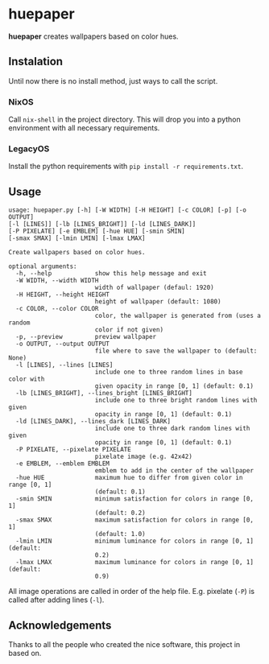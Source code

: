# huepaper

**huepaper** creates wallpapers based on color hues.

## Instalation

Until now there is no install method, just ways to call the script.

### NixOS

Call `nix-shell` in the project directory. This will drop you into a
python environment with all necessary requirements.

### LegacyOS

Install the python requirements with `pip install -r requirements.txt`.

## Usage

    usage: huepaper.py [-h] [-W WIDTH] [-H HEIGHT] [-c COLOR] [-p] [-o OUTPUT]
    [-l [LINES]] [-lb [LINES_BRIGHT]] [-ld [LINES_DARK]]
    [-P PIXELATE] [-e EMBLEM] [-hue HUE] [-smin SMIN]
    [-smax SMAX] [-lmin LMIN] [-lmax LMAX]
    
    Create wallpapers based on color hues.
    
    optional arguments:
      -h, --help            show this help message and exit
      -W WIDTH, --width WIDTH
                            width of wallpaper (defaul: 1920)
      -H HEIGHT, --height HEIGHT
                            height of wallpaper (default: 1080)
      -c COLOR, --color COLOR
                            color, the wallpaper is generated from (uses a random
                            color if not given)
      -p, --preview         preview wallpaper
      -o OUTPUT, --output OUTPUT
                            file where to save the wallpaper to (default: None)
      -l [LINES], --lines [LINES]
                            include one to three random lines in base color with
                            given opacity in range [0, 1] (default: 0.1)
      -lb [LINES_BRIGHT], --lines_bright [LINES_BRIGHT]
                            include one to three bright random lines with given
                            opacity in range [0, 1] (default: 0.1)
      -ld [LINES_DARK], --lines_dark [LINES_DARK]
                            include one to three dark random lines with given
                            opacity in range [0, 1] (default: 0.1)
      -P PIXELATE, --pixelate PIXELATE
                            pixelate image (e.g. 42x42)
      -e EMBLEM, --emblem EMBLEM
                            emblem to add in the center of the wallpaper
      -hue HUE              maximum hue to differ from given color in range [0, 1]
                            (default: 0.1)
      -smin SMIN            minimum satisfaction for colors in range [0, 1]
                            (default: 0.2)
      -smax SMAX            maximum satisfaction for colors in range [0, 1]
                            (default: 1.0)
      -lmin LMIN            minimum luminance for colors in range [0, 1] (default:
                            0.2)
      -lmax LMAX            maximum luminance for colors in range [0, 1] (default:
                            0.9)

All image operations are called in order of the help file. E.g. pixelate
(`-P`) is called after adding lines (`-l`).

## Acknowledgements

Thanks to all the people who created the nice software, this project in
based on.
